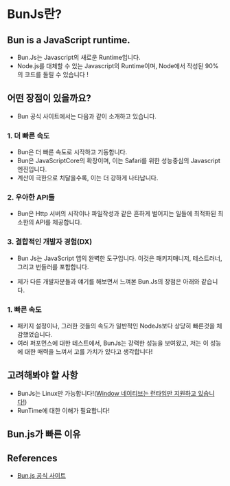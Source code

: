# BunJs란?

## Bun is a JavaScript runtime.
- Bun.Js는 Javascript의 새로운 Runtime입니다.
- Node.js를 대체할 수 있는 Javascript의 Runtime이며, Node에서 작성된 90%의 코드를 돌릴 수 있습니다 !

## 어떤 장점이 있을까요?
- Bun 공식 사이트에서는 다음과 같이 소개하고 있습니다.
### 1. **더 빠른 속도** 
- Bun은 더 빠른 속도로 시작하고 기동합니다.
- Bun은 JavaScriptCore의 확장이며, 이는 Safari를 위한 성능중심의 Javascript 엔진입니다.
- 계산이 극한으로 치달을수록, 이는 더 강하게 나타납니다.
### 2. **우아한 API들** 
- Bun은 Http 서버의 시작이나 파일작성과 같은 흔하게 벌어지는 일들에  최적화된 최소한의 API를 제공합니다. 
### 3. **결합적인 개발자 경험(DX)**
- Bun Js는 JavaScript 앱의 완벽한 도구입니다. 이것은 패키지매니저, 테스트러너, 그리고 번들러를 포함합니다.


- 제가 다른 개발자분들과 얘기를 해보면서 느껴본 Bun.Js의 장점은 아래와 같습니다.	

### 1. **빠른 속도**
- 패키지 설정이나, 그러한 것들의 속도가 일반적인 NodeJs보다 상당히 빠른것을 체감했었습니다.
- 여러 퍼포먼스에 대한 테스트에서, BunJs는 강력한 성능을 보여왔고, 저는 이 성능에 대한 매력을 느껴서 고를 가치가 있다고 생각합니다!


## 고려해봐야 할 사항
- BunJs는 Linux만 가능합니다!([Window 네이티브는 런타임만 지원하고 있습니다!](https://bun.sh/docs/installation#windows))
- RunTime에 대한 이해가 필요합니다!

## Bun.js가 빠른 이유

## References
- [Bun.js 공식 사이트](https://bun.sh/)